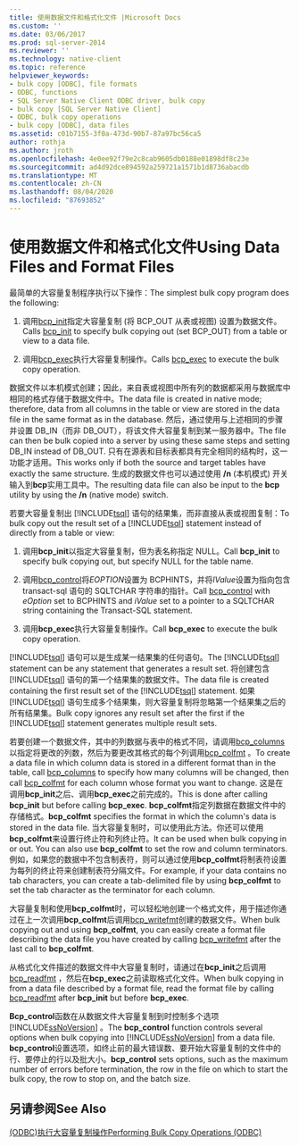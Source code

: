 ```yaml
---
title: 使用数据文件和格式化文件 |Microsoft Docs
ms.custom: ''
ms.date: 03/06/2017
ms.prod: sql-server-2014
ms.reviewer: ''
ms.technology: native-client
ms.topic: reference
helpviewer_keywords:
- bulk copy [ODBC], file formats
- ODBC, functions
- SQL Server Native Client ODBC driver, bulk copy
- bulk copy [SQL Server Native Client]
- ODBC, bulk copy operations
- bulk copy [ODBC], data files
ms.assetid: c01b7155-3f0a-473d-90b7-87a97bc56ca5
author: rothja
ms.author: jroth
ms.openlocfilehash: 4e0ee92f79e2c8cab9605db0188e01898df8c23e
ms.sourcegitcommit: ad4d92dce894592a259721a1571b1d8736abacdb
ms.translationtype: MT
ms.contentlocale: zh-CN
ms.lasthandoff: 08/04/2020
ms.locfileid: "87693852"
---
```

# <a name="using-data-files-and-format-files"></a><span data-ttu-id="80028-102">使用数据文件和格式化文件</span><span class="sxs-lookup"><span data-stu-id="80028-102">Using Data Files and Format Files</span></span>
  <span data-ttu-id="80028-103">最简单的大容量复制程序执行以下操作：</span><span class="sxs-lookup"><span data-stu-id="80028-103">The simplest bulk copy program does the following:</span></span>  
  
1.  <span data-ttu-id="80028-104">调用[bcp_init](../native-client-odbc-extensions-bulk-copy-functions/bcp-init.md)指定大容量复制 (将 BCP_OUT 从表或视图) 设置为数据文件。</span><span class="sxs-lookup"><span data-stu-id="80028-104">Calls [bcp_init](../native-client-odbc-extensions-bulk-copy-functions/bcp-init.md) to specify bulk copying out (set BCP_OUT) from a table or view to a data file.</span></span>  
  
2.  <span data-ttu-id="80028-105">调用[bcp_exec](../native-client-odbc-extensions-bulk-copy-functions/bcp-exec.md)执行大容量复制操作。</span><span class="sxs-lookup"><span data-stu-id="80028-105">Calls [bcp_exec](../native-client-odbc-extensions-bulk-copy-functions/bcp-exec.md) to execute the bulk copy operation.</span></span>  
  
 <span data-ttu-id="80028-106">数据文件以本机模式创建；因此，来自表或视图中所有列的数据都采用与数据库中相同的格式存储于数据文件中。</span><span class="sxs-lookup"><span data-stu-id="80028-106">The data file is created in native mode; therefore, data from all columns in the table or view are stored in the data file in the same format as in the database.</span></span> <span data-ttu-id="80028-107">然后，通过使用与上述相同的步骤并设置 DB_IN（而非 DB_OUT），将该文件大容量复制到某一服务器中。</span><span class="sxs-lookup"><span data-stu-id="80028-107">The file can then be bulk copied into a server by using these same steps and setting DB_IN instead of DB_OUT.</span></span> <span data-ttu-id="80028-108">只有在源表和目标表都具有完全相同的结构时，这一功能才适用。</span><span class="sxs-lookup"><span data-stu-id="80028-108">This works only if both the source and target tables have exactly the same structure.</span></span> <span data-ttu-id="80028-109">生成的数据文件也可以通过使用 **/n** (本机模式) 开关输入到**bcp**实用工具中。</span><span class="sxs-lookup"><span data-stu-id="80028-109">The resulting data file can also be input to the **bcp** utility by using the **/n** (native mode) switch.</span></span>  
  
 <span data-ttu-id="80028-110">若要大容量复制出 [!INCLUDE[tsql](../../includes/tsql-md.md)] 语句的结果集，而非直接从表或视图复制：</span><span class="sxs-lookup"><span data-stu-id="80028-110">To bulk copy out the result set of a [!INCLUDE[tsql](../../includes/tsql-md.md)] statement instead of directly from a table or view:</span></span>  
  
1.  <span data-ttu-id="80028-111">调用**bcp_init**以指定大容量复制，但为表名称指定 NULL。</span><span class="sxs-lookup"><span data-stu-id="80028-111">Call **bcp_init** to specify bulk copying out, but specify NULL for the table name.</span></span>  
  
2.  <span data-ttu-id="80028-112">调用[bcp_control](../native-client-odbc-extensions-bulk-copy-functions/bcp-control.md)将*EOPTION*设置为 BCPHINTS，并将*IValue*设置为指向包含 transact-sql 语句的 SQLTCHAR 字符串的指针。</span><span class="sxs-lookup"><span data-stu-id="80028-112">Call [bcp_control](../native-client-odbc-extensions-bulk-copy-functions/bcp-control.md) with *eOption* set to BCPHINTS and *iValue* set to a pointer to a SQLTCHAR string containing the Transact-SQL statement.</span></span>  
  
3.  <span data-ttu-id="80028-113">调用**bcp_exec**执行大容量复制操作。</span><span class="sxs-lookup"><span data-stu-id="80028-113">Call **bcp_exec** to execute the bulk copy operation.</span></span>  
  
 <span data-ttu-id="80028-114">[!INCLUDE[tsql](../../includes/tsql-md.md)] 语句可以是生成某一结果集的任何语句。</span><span class="sxs-lookup"><span data-stu-id="80028-114">The [!INCLUDE[tsql](../../includes/tsql-md.md)] statement can be any statement that generates a result set.</span></span> <span data-ttu-id="80028-115">将创建包含 [!INCLUDE[tsql](../../includes/tsql-md.md)] 语句的第一个结果集的数据文件。</span><span class="sxs-lookup"><span data-stu-id="80028-115">The data file is created containing the first result set of the [!INCLUDE[tsql](../../includes/tsql-md.md)] statement.</span></span> <span data-ttu-id="80028-116">如果 [!INCLUDE[tsql](../../includes/tsql-md.md)] 语句生成多个结果集，则大容量复制将忽略第一个结果集之后的所有结果集。</span><span class="sxs-lookup"><span data-stu-id="80028-116">Bulk copy ignores any result set after the first if the [!INCLUDE[tsql](../../includes/tsql-md.md)] statement generates multiple result sets.</span></span>  
  
 <span data-ttu-id="80028-117">若要创建一个数据文件，其中的列数据与表中的格式不同，请调用[bcp_columns](../native-client-odbc-extensions-bulk-copy-functions/bcp-columns.md)以指定将更改的列数，然后为要更改其格式的每个列调用[bcp_colfmt](../native-client-odbc-extensions-bulk-copy-functions/bcp-colfmt.md) 。</span><span class="sxs-lookup"><span data-stu-id="80028-117">To create a data file in which column data is stored in a different format than in the table, call [bcp_columns](../native-client-odbc-extensions-bulk-copy-functions/bcp-columns.md) to specify how many columns will be changed, then call [bcp_colfmt](../native-client-odbc-extensions-bulk-copy-functions/bcp-colfmt.md) for each column whose format you want to change.</span></span> <span data-ttu-id="80028-118">这是在调用**bcp_init**之后、调用**bcp_exec**之前完成的。</span><span class="sxs-lookup"><span data-stu-id="80028-118">This is done after calling **bcp_init** but before calling **bcp_exec**.</span></span> <span data-ttu-id="80028-119">**bcp_colfmt**指定列数据在数据文件中的存储格式。</span><span class="sxs-lookup"><span data-stu-id="80028-119">**bcp_colfmt** specifies the format in which the column's data is stored in the data file.</span></span> <span data-ttu-id="80028-120">当大容量复制时，可以使用此方法。你还可以使用**bcp_colfmt**来设置行终止符和列终止符。</span><span class="sxs-lookup"><span data-stu-id="80028-120">It can be used when bulk copying in or out. You can also use **bcp_colfmt** to set the row and column terminators.</span></span> <span data-ttu-id="80028-121">例如，如果您的数据中不包含制表符，则可以通过使用**bcp_colfmt**将制表符设置为每列的终止符来创建制表符分隔文件。</span><span class="sxs-lookup"><span data-stu-id="80028-121">For example, if your data contains no tab characters, you can create a tab-delimited file by using **bcp_colfmt** to set the tab character as the terminator for each column.</span></span>  
  
 <span data-ttu-id="80028-122">大容量复制和使用**bcp_colfmt**时，可以轻松地创建一个格式文件，用于描述你通过在上一次调用**bcp_colfmt**后调用[bcp_writefmt](../native-client-odbc-extensions-bulk-copy-functions/bcp-writefmt.md)创建的数据文件。</span><span class="sxs-lookup"><span data-stu-id="80028-122">When bulk copying out and using **bcp_colfmt**, you can easily create a format file describing the data file you have created by calling [bcp_writefmt](../native-client-odbc-extensions-bulk-copy-functions/bcp-writefmt.md) after the last call to **bcp_colfmt**.</span></span>  
  
 <span data-ttu-id="80028-123">从格式化文件描述的数据文件中大容量复制时，请通过在**bcp_init**之后调用[bcp_readfmt](../native-client-odbc-extensions-bulk-copy-functions/bcp-readfmt.md) ，然后在**bcp_exec**之前读取格式化文件。</span><span class="sxs-lookup"><span data-stu-id="80028-123">When bulk copying in from a data file described by a format file, read the format file by calling [bcp_readfmt](../native-client-odbc-extensions-bulk-copy-functions/bcp-readfmt.md) after **bcp_init** but before **bcp_exec**.</span></span>  
  
 <span data-ttu-id="80028-124">**Bcp_control**函数在从数据文件大容量复制到时控制多个选项 [!INCLUDE[ssNoVersion](../../includes/ssnoversion-md.md)] 。</span><span class="sxs-lookup"><span data-stu-id="80028-124">The **bcp_control** function controls several options when bulk copying into [!INCLUDE[ssNoVersion](../../includes/ssnoversion-md.md)] from a data file.</span></span> <span data-ttu-id="80028-125">**bcp_control**设置选项，如终止前的最大错误数、要开始大容量复制的文件中的行、要停止的行以及批大小。</span><span class="sxs-lookup"><span data-stu-id="80028-125">**bcp_control** sets options, such as the maximum number of errors before termination, the row in the file on which to start the bulk copy, the row to stop on, and the batch size.</span></span>  
  
## <a name="see-also"></a><span data-ttu-id="80028-126">另请参阅</span><span class="sxs-lookup"><span data-stu-id="80028-126">See Also</span></span>  
 [<span data-ttu-id="80028-127">&#40;ODBC&#41;执行大容量复制操作</span><span class="sxs-lookup"><span data-stu-id="80028-127">Performing Bulk Copy Operations &#40;ODBC&#41;</span></span>](performing-bulk-copy-operations-odbc.md)  
  
  
